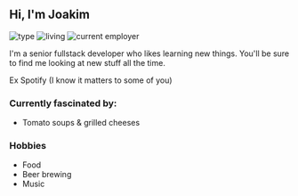 ## Hi, I'm Joakim

![type](https://img.shields.io/badge/type-fullstack-5B9ED9?style=for-the-badge)
![living](https://img.shields.io/badge/living-stockholm-F2A057?style=for-the-badge)
![current employer](https://img.shields.io/badge/current_employer-storytel-5B9ED9?style=for-the-badge)

I'm a senior fullstack developer who likes learning new things. You'll be sure to find me looking at new stuff all the time.

Ex Spotify (I know it matters to some of you)

### Currently fascinated by:
- Tomato soups & grilled cheeses

### Hobbies
- Food
- Beer brewing
- Music
